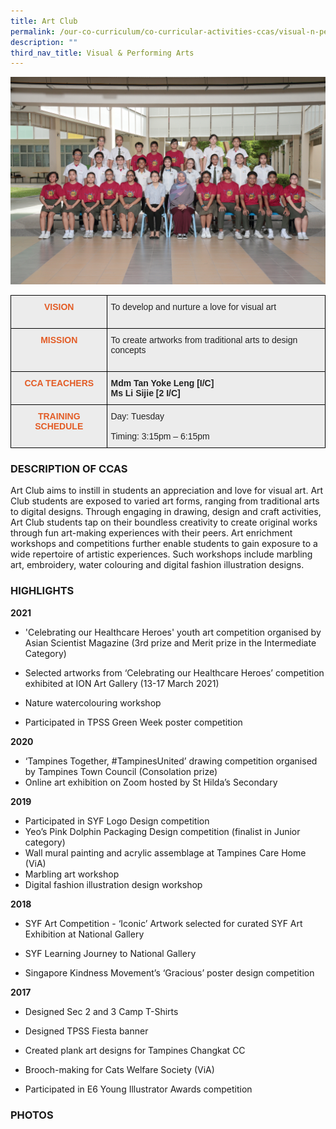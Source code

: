 ```yaml
---
title: Art Club
permalink: /our-co-curriculum/co-curricular-activities-ccas/visual-n-performing-arts/art-club/
description: ""
third_nav_title: Visual & Performing Arts
---
```

![](/images/art%20club.png)

<style type="text/css">
.tg  {border-collapse:collapse;border-spacing:0;}
.tg td{border-color:black;border-style:solid;border-width:1px;font-family:Arial, sans-serif;font-size:14px;
  overflow:hidden;padding:10px 5px;word-break:normal;}
.tg th{border-color:black;border-style:solid;border-width:1px;font-family:Arial, sans-serif;font-size:14px;
  font-weight:normal;overflow:hidden;padding:10px 5px;word-break:normal;}
.tg .tg-emg8{background-color:#ECECEC;color:#222;text-align:left;vertical-align:top}
.tg .tg-441j{background-color:#ECECEC;color:#E35C26;font-weight:bold;text-align:center;vertical-align:top}
.tg .tg-b4br{background-color:#ECECEC;color:#222;font-weight:bold;text-align:left;vertical-align:top}
</style>
<table class="tg">
<thead>
  <tr>
    <th class="tg-441j">VISION</th>
    <th class="tg-emg8"><span style="background-color:transparent">To develop and nurture a love for visual art</span><br><br> </th>
  </tr>
</thead>
<tbody>
  <tr>
    <td class="tg-441j">MISSION</td>
    <td class="tg-emg8"><span style="background-color:transparent">To create artworks from traditional arts to design concepts</span><br><br> </td>
  </tr>
  <tr>
    <td class="tg-441j">CCA TEACHERS</td>
    <td class="tg-b4br">Mdm Tan Yoke Leng [I/C] <br>Ms Li Sijie [2 I/C]</td>
  </tr>
  <tr>
    <td class="tg-441j">TRAINING SCHEDULE</td>
    <td class="tg-emg8"><span style="background-color:transparent">Day: Tuesday</span><br><br>Timing: 3:15pm – 6:15pm<br></td>
  </tr>
</tbody>
</table>

### DESCRIPTION OF CCAS
Art Club aims to instill in students an appreciation and love for visual art. Art Club students are exposed to varied art forms, ranging from traditional arts to digital designs. Through engaging in drawing, design and craft activities, Art Club students tap on their boundless creativity to create original works through fun art-making experiences with their peers. Art enrichment workshops and competitions further enable students to gain exposure to a wide repertoire of artistic experiences. Such workshops include marbling art, embroidery, water colouring and digital fashion illustration designs.

### HIGHLIGHTS

**2021**

* 'Celebrating our Healthcare Heroes' youth art competition organised by Asian Scientist Magazine (3rd prize and Merit prize in the Intermediate Category)

* Selected artworks from ‘Celebrating our Healthcare Heroes’ competition exhibited at ION Art Gallery (13-17 March 2021)

* Nature watercolouring workshop

* Participated in TPSS Green Week poster competition

**2020**

* ‘Tampines Together, #TampinesUnited’ drawing competition organised by Tampines Town Council (Consolation prize) 
* Online art exhibition on Zoom hosted by St Hilda’s Secondary

  

**2019**

* Participated in SYF Logo Design competition
* Yeo’s Pink Dolphin Packaging Design competition (finalist in Junior category)
* Wall mural painting and acrylic assemblage at Tampines Care Home (ViA)
* Marbling art workshop
* Digital fashion illustration design workshop

**2018**

* SYF Art Competition - ‘Iconic’ Artwork selected for curated SYF Art Exhibition at National Gallery

* SYF Learning Journey to National Gallery

* Singapore Kindness Movement’s ‘Gracious’ poster design competition

**2017**

* Designed Sec 2 and 3 Camp T-Shirts 

* Designed TPSS Fiesta banner

* Created plank art designs for Tampines Changkat CC

* Brooch-making for Cats Welfare Society (ViA)

* Participated in E6 Young Illustrator Awards competition

### PHOTOS
